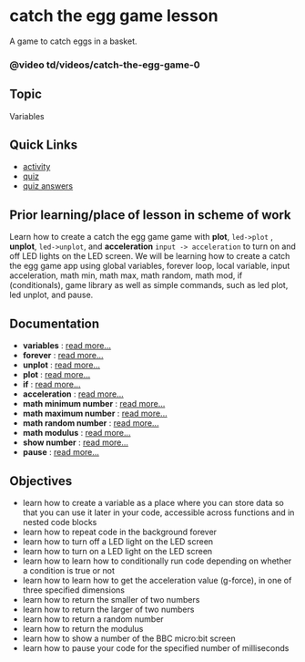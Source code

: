 # catch the egg game lesson

A game to catch eggs in a basket.

### @video td/videos/catch-the-egg-game-0

## Topic

Variables

## Quick Links

* [activity](/lessons/catch-the-egg-game/activity)
* [quiz](/lessons/catch-the-egg-game/quiz)
* [quiz answers](/lessons/catch-the-egg-game/quiz-answers)

## Prior learning/place of lesson in scheme of work

Learn how to create a catch the egg game game with **plot**, `led->plot` , **unplot**, `led->unplot`, and **acceleration**  `input -> acceleration` to turn on and off LED lights on the LED screen. We will be learning how to create a catch the egg game app using global variables, forever loop, local variable, input acceleration, math min, math max, math random, math mod, if (conditionals), game library as well as simple commands, such as led plot, led unplot, and pause.

## Documentation

* **variables** : [read more...](/reference/variables/var)
* **forever** : [read more...](/reference/basic/forever)
* **unplot** : [read more...](/reference/led/unplot)
* **plot** : [read more...](/reference/led/plot)
* **if** : [read more...](/reference/logic/if)
* **acceleration** : [read more...](/reference/input/acceleration)
* **math minimum number** : [read more...](/js/math)
* **math maximum number** : [read more...](/js/math)
* **math random number** : [read more...](/js/math)
* **math modulus** : [read more...](/js/math)
* **show number** : [read more...](/reference/basic/show-number)
* **pause** : [read more...](/reference/basic/pause)

## Objectives

* learn how to create a variable as a place where you can store data so that you can use it later in your code, accessible across functions and in nested code blocks
* learn how to repeat code in the background forever
* learn how to turn off a LED light on the LED screen
* learn how to turn on a LED light on the LED screen
* learn how to learn how to conditionally run code depending on whether a condition is true or not
* learn how to learn how to get the acceleration value (g-force), in one of three specified dimensions
* learn how to return the smaller of two numbers
* learn how to return the larger of two numbers
* learn how to return a random number
* learn how to return the modulus
* learn how to show a number of the BBC micro:bit screen
* learn how to pause your code for the specified number of milliseconds
